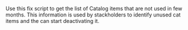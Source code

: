 Use this fix script to get the list of Catalog items that are not used in few months. 
This information is used by stackholders to identify unused cat items and the can start deactivating it.
